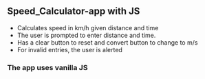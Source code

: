 ## Speed_Calculator-app with JS
- Calculates speed in km/h given distance and time 
- The user is prompted to enter distance and time.
- Has a clear button to reset and convert button to change to m/s
- For invalid entries, the user is alerted
### The app uses vanilla JS

